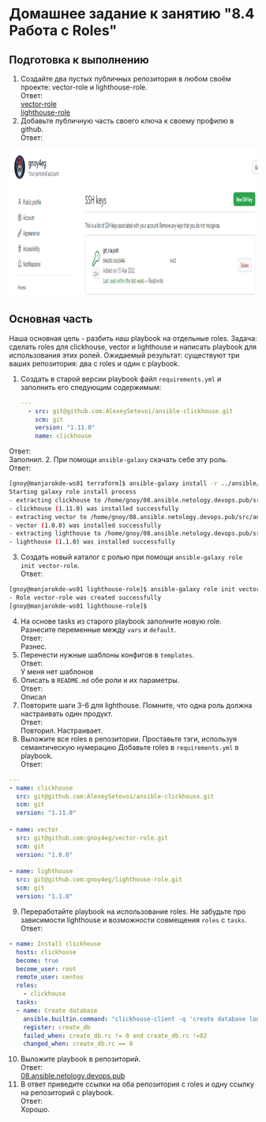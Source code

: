 # Домашнее задание к занятию "8.4 Работа с Roles"

## Подготовка к выполнению
1. Создайте два пустых публичных репозитория в любом своём проекте: vector-role и lighthouse-role.  
Ответ:  
[vector-role](https://github.com/gnoy4eg/vector-role.git)  
[lighthouse-role](https://github.com/gnoy4eg/lighthouse-role.git)
2. Добавьте публичную часть своего ключа к своему профилю в github.  
Ответ:  
<p align="left">
  <img width="1100" height="300" src="./img/add-ssh-key-github.png">
</p> 


## Основная часть

Наша основная цель - разбить наш playbook на отдельные roles. Задача: сделать roles для clickhouse, vector и lighthouse и написать playbook для использования этих ролей. Ожидаемый результат: существуют три ваших репозитория: два с roles и один с playbook.

1. Создать в старой версии playbook файл `requirements.yml` и заполнить его следующим содержимым:

   ```yaml
   ---
     - src: git@github.com:AlexeySetevoi/ansible-clickhouse.git
       scm: git
       version: "1.11.0"
       name: clickhouse 
   ```
Ответ:  
Заполнил.
2. При помощи `ansible-galaxy` скачать себе эту роль.  
Ответ:  
```bash
[gnoy@manjarokde-ws01 terraform]$ ansible-galaxy install -r ../ansible/requirements.yml -p ../ansible/roles --force
Starting galaxy role install process
- extracting clickhouse to /home/gnoy/08.ansible.netology.devops.pub/src/ansible/roles/clickhouse
- clickhouse (1.11.0) was installed successfully
- extracting vector to /home/gnoy/08.ansible.netology.devops.pub/src/ansible/roles/vector
- vector (1.0.0) was installed successfully
- extracting lighthouse to /home/gnoy/08.ansible.netology.devops.pub/src/ansible/roles/lighthouse
- lighthouse (1.1.0) was installed successfully
```
3. Создать новый каталог с ролью при помощи `ansible-galaxy role init vector-role`.  
Ответ:  
```bash
[gnoy@manjarokde-ws01 lighthouse-role]$ ansible-galaxy role init vector-role
- Role vector-role was created successfully
[gnoy@manjarokde-ws01 lighthouse-role]$ 
```
4. На основе tasks из старого playbook заполните новую role. Разнесите переменные между `vars` и `default`.   
Ответ:  
Разнес.
5. Перенести нужные шаблоны конфигов в `templates`.  
Ответ:  
У меня нет шаблонов
6. Описать в `README.md` обе роли и их параметры.  
Ответ:  
Описал
7. Повторите шаги 3-6 для lighthouse. Помните, что одна роль должна настраивать один продукт.  
Ответ:  
Повторил. Настраивает.
8. Выложите все roles в репозитории. Проставьте тэги, используя семантическую нумерацию Добавьте roles в `requirements.yml` в playbook.  
Ответ:  
```yml
---
- name: clickhouse
  src: git@github.com:AlexeySetevoi/ansible-clickhouse.git
  scm: git
  version: "1.11.0"

- name: vector
  src: git@github.com:gnoy4eg/vector-role.git
  scm: git
  version: "1.0.0"

- name: lighthouse
  src: git@github.com:gnoy4eg/lighthouse-role.git
  scm: git
  version: "1.1.0"
```
9. Переработайте playbook на использование roles. Не забудьте про зависимости lighthouse и возможности совмещения `roles` с `tasks`.  
Ответ:  
```yml
- name: Install clickhouse
  hosts: clickhouse
  become: true
  become_user: root
  remote_user: centos
  roles:
    - clickhouse
  tasks:
  - name: Create database
    ansible.builtin.command: "clickhouse-client -q 'create database logs;'"
    register: create_db
    failed_when: create_db.rc != 0 and create_db.rc !=82
    changed_when: create_db.rc == 0
```
10. Выложите playbook в репозиторий.  
Ответ:  
[08.ansible.netology.devops.pub](https://github.com/gnoy4eg/08.ansible.netology.devops.pub.git)
11. В ответ приведите ссылки на оба репозитория с roles и одну ссылку на репозиторий с playbook.  
Ответ:  
Хорошо.
